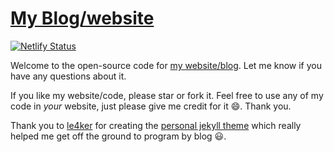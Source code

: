 # [My Blog/website](https://scitronboy.github.io/)

[![Netlify Status](https://api.netlify.com/api/v1/badges/3366a351-ab5a-434a-b0b9-ad1298a06d86/deploy-status)](https://app.netlify.com/sites/scitronboycom/deploys)

Welcome to the open-source code for [my website/blog](https://scitronboy.com/). 
Let me know if you have any questions about it.

If you like my website/code, please star or fork it.
Feel free to use any of my code in _your_ website, just please give me credit for it :smile:. Thank you.

Thank you to  [le4ker](https://github.com/le4ker) for creating the [personal jekyll theme](https://github.com/le4ker/personal-jekyll-theme) which really helped me get off the ground to program by blog :smiley:. 

